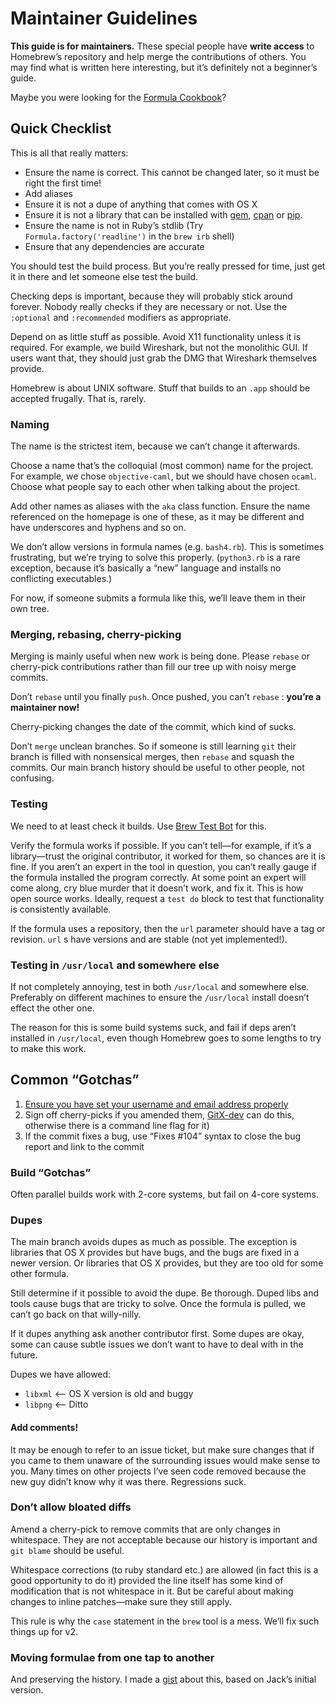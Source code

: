 # Maintainer Guidelines
**This guide is for maintainers.** These special people have **write
access** to Homebrew’s repository and help merge the contributions of
others. You may find what is written here interesting, but it’s
definitely not a beginner’s guide.

Maybe you were looking for the [Formula Cookbook](Formula-Cookbook.md)?

## Quick Checklist

This is all that really matters:
-   Ensure the name is correct. This cannot be changed later, so it must
    be right the first time!
-   Add aliases
-   Ensure it is not a dupe of anything that comes with OS X
-   Ensure it is not a library that can be installed with
    [gem](http://en.wikipedia.org/wiki/RubyGems),
    [cpan](http://en.wikipedia.org/wiki/Cpan) or
    [pip](https://pip.pypa.io/en/latest).
-   Ensure the name is not in Ruby’s stdlib (Try
    `Formula.factory('readline')` in the `brew irb` shell)
-   Ensure that any dependencies are accurate

You should test the build process. But you’re really pressed for time,
just get it in there and let someone else test the build.

Checking deps is important, because they will probably stick around
forever. Nobody really checks if they are necessary or not. Use the
`:optional` and `:recommended` modifiers as appropriate.

Depend on as little stuff as possible. Avoid X11 functionality unless it
is required. For example, we build Wireshark, but not the monolithic
GUI. If users want that, they should just grab the DMG that Wireshark
themselves provide.

Homebrew is about UNIX software. Stuff that builds to an `.app` should
be accepted frugally. That is, rarely.

### Naming
The name is the strictest item, because we can’t change it afterwards.

Choose a name that’s the colloquial (most common) name for the project.
For example, we chose `objective-caml`, but we should have chosen `ocaml`.
Choose what people say to each other when talking about the project.

Add other names as aliases with the `aka` class function. Ensure the
name referenced on the homepage is one of these, as it may be different
and have underscores and hyphens and so on.

We don’t allow versions in formula names (e.g. `bash4.rb`). This is
sometimes frustrating, but we’re trying to solve this properly.
(`python3.rb` is a rare exception, because it’s basically a “new”
language and installs no conflicting executables.)

For now, if someone submits a formula like this, we’ll leave them in
their own tree.

### Merging, rebasing, cherry-picking
Merging is mainly useful when new work is being done. Please `rebase` or
cherry-pick contributions rather than fill our tree up with noisy merge
commits.

Don’t `rebase` until you finally `push`. Once pushed, you can’t `rebase`
: **you’re a maintainer now!**

Cherry-picking changes the date of the commit, which kind of sucks.

Don’t `merge` unclean branches. So if someone is still learning `git`
their branch is filled with nonsensical merges, then `rebase` and squash
the commits. Our main branch history should be useful to other people,
not confusing.

### Testing
We need to at least check it builds. Use [Brew Test Bot](Brew-Test-Bot.md) for this.

Verify the formula works if possible. If you can’t tell—for example, if
it’s a library—trust the original contributor, it worked for them, so
chances are it is fine. If you aren’t an expert in the tool in question,
you can’t really gauge if the formula installed the program correctly.
At some point an expert will come along, cry blue murder that it doesn’t
work, and fix it. This is how open source works.
Ideally, request a `test do` block to test that functionality is consistently available.

If the formula uses a repository, then the `url` parameter should have a
tag or revision. `url` s have versions and are stable (not yet
implemented!).

### Testing in `/usr/local` and somewhere else
If not completely annoying, test in both `/usr/local` and somewhere
else. Preferably on different machines to ensure the `/usr/local`
install doesn’t effect the other one.

The reason for this is some build systems suck, and fail if deps aren’t
installed in `/usr/local`, even though Homebrew goes to some lengths to
try to make this work.

## Common “Gotchas”
1.  [Ensure you have set your username and email address
    properly](http://help.github.com/git-email-settings/)
2.  Sign off cherry-picks if you amended them, [GitX-dev](https://github.com/rowanj/gitx) can do this,
    otherwise there is a command line flag for it)
3.  If the commit fixes a bug, use “Fixes \#104” syntax to close the bug
    report and link to the commit

### Build “Gotchas”
Often parallel builds work with 2-core systems, but fail on 4-core
systems.

### Dupes
The main branch avoids dupes as much as possible. The exception is
libraries that OS X provides but have bugs, and the bugs are fixed in a
newer version. Or libraries that OS X provides, but they are too old for
some other formula.

Still determine if it possible to avoid the dupe. Be thorough. Duped
libs and tools cause bugs that are tricky to solve. Once the formula is
pulled, we can’t go back on that willy-nilly.

If it dupes anything ask another contributor first. Some dupes are okay,
some can cause subtle issues we don’t want to have to deal with in the
future.

Dupes we have allowed:
-   `libxml` \<— OS X version is old and buggy
-   `libpng` \<— Ditto

#### Add comments!
It may be enough to refer to an issue ticket, but make sure changes that
if you came to them unaware of the surrounding issues would make sense
to you. Many times on other projects I’ve seen code removed because the
new guy didn’t know why it was there. Regressions suck.

### Don’t allow bloated diffs
Amend a cherry-pick to remove commits that are only changes in
whitespace. They are not acceptable because our history is important and
`git blame` should be useful.

Whitespace corrections (to ruby standard etc.) are allowed (in fact this
is a good opportunity to do it) provided the line itself has some kind
of modification that is not whitespace in it. But be careful about
making changes to inline patches—make sure they still apply.

This rule is why the `case` statement in the `brew` tool is a mess.
We’ll fix such things up for v2.

### Moving formulae from one tap to another
And preserving the history. I made a
[gist](https://gist.github.com/samueljohn/5280700) about this, based on
Jack’s initial version.
